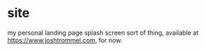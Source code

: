 # site

my personal landing page splash screen sort of thing, available at https://www.joshtrommel.com, for now.
